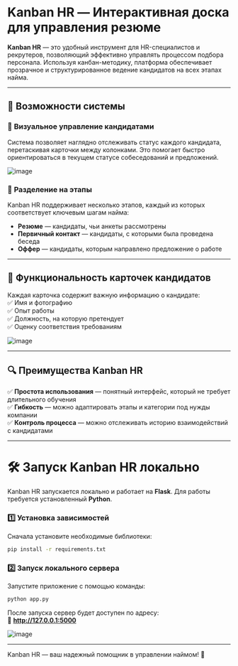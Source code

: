 # **Kanban HR — Интерактивная доска для управления резюме**  

**Kanban HR** — это удобный инструмент для HR-специалистов и рекрутеров, позволяющий эффективно управлять процессом подбора персонала. Используя канбан-методику, платформа обеспечивает прозрачное и структурированное ведение кандидатов на всех этапах найма.  

---

## 🚀 **Возможности системы**  

### 🔹 **Визуальное управление кандидатами**  
Система позволяет наглядно отслеживать статус каждого кандидата, перетаскивая карточки между колонками. Это помогает быстро ориентироваться в текущем статусе собеседований и предложений.  

![image](https://github.com/user-attachments/assets/bfb29eba-ee00-48f9-8531-e40a69f4a9c5)
  

### 🔹 **Разделение на этапы**  
Kanban HR поддерживает несколько этапов, каждый из которых соответствует ключевым шагам найма:  
- **Резюме** — кандидаты, чьи анкеты рассмотрены  
- **Первичный контакт** — кандидаты, с которыми была проведена беседа  
- **Оффер** — кандидаты, которым направлено предложение о работе    

---

## 🎯 **Функциональность карточек кандидатов**  
Каждая карточка содержит важную информацию о кандидате:  
✅ Имя и фотографию  
✅ Опыт работы  
✅ Должность, на которую претендует  
✅ Оценку соответствия требованиям  

![image](https://github.com/user-attachments/assets/6be51cbc-ce2d-4c68-9e94-61d3c05bc90e)


---

## 🔍 **Преимущества Kanban HR**  

✅ **Простота использования** — понятный интерфейс, который не требует длительного обучения  
✅ **Гибкость** — можно адаптировать этапы и категории под нужды компании  
✅ **Контроль процесса** — можно отслеживать историю взаимодействий с кандидатами  

---

# 🛠 **Запуск Kanban HR локально**  

Kanban HR запускается локально и работает на **Flask**. Для работы требуется установленный **Python**.  

### **1️⃣ Установка зависимостей**  
Сначала установите необходимые библиотеки:  
```sh
pip install -r requirements.txt
```

### **2️⃣ Запуск локального сервера**  
Запустите приложение с помощью команды:  
```sh
python app.py
```
После запуска сервер будет доступен по адресу:  
🔗 **http://127.0.0.1:5000**  

![image](https://github.com/user-attachments/assets/abce993b-d54d-4d0b-babf-4fa34076fa8d)


---

Kanban HR — ваш надежный помощник в управлении наймом! 🚀
